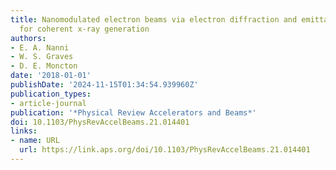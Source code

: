 ```yaml
---
title: Nanomodulated electron beams via electron diffraction and emittance exchange
  for coherent x-ray generation
authors:
- E. A. Nanni
- W. S. Graves
- D. E. Moncton
date: '2018-01-01'
publishDate: '2024-11-15T01:34:54.939960Z'
publication_types:
- article-journal
publication: '*Physical Review Accelerators and Beams*'
doi: 10.1103/PhysRevAccelBeams.21.014401
links:
- name: URL
  url: https://link.aps.org/doi/10.1103/PhysRevAccelBeams.21.014401
---
```

